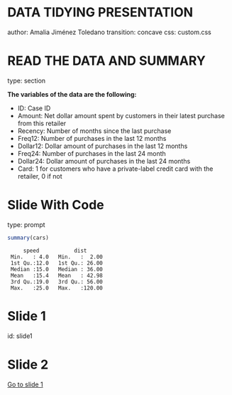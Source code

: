 DATA TIDYING PRESENTATION
========================================================
author:  Amalia Jiménez Toledano
transition: concave
css: custom.css

READ THE DATA AND SUMMARY
========================================================
type: section



**The variables of the data are the following:**

- ID: 	Case ID
- Amount: Net dollar amount spent by customers in their latest purchase from this retailer
- Recency:	Number of months since the last purchase
- Freq12:	Number of purchases in the last 12 months
- Dollar12:	Dollar amount of purchases in the last 12 months
- Freq24:	Number of purchases in the last 24 month
- Dollar24:	Dollar amount of purchases in the last 24 months
- Card:	1 for customers who have a private-label credit card with the retailer, 0 if not

Slide With Code
========================================================
type: prompt




```r
summary(cars)
```

```
     speed           dist       
 Min.   : 4.0   Min.   :  2.00  
 1st Qu.:12.0   1st Qu.: 26.00  
 Median :15.0   Median : 36.00  
 Mean   :15.4   Mean   : 42.98  
 3rd Qu.:19.0   3rd Qu.: 56.00  
 Max.   :25.0   Max.   :120.00  
```

Slide 1
====================================
id: slide1

Slide 2
====================================
[Go to slide 1](#/slide1)
